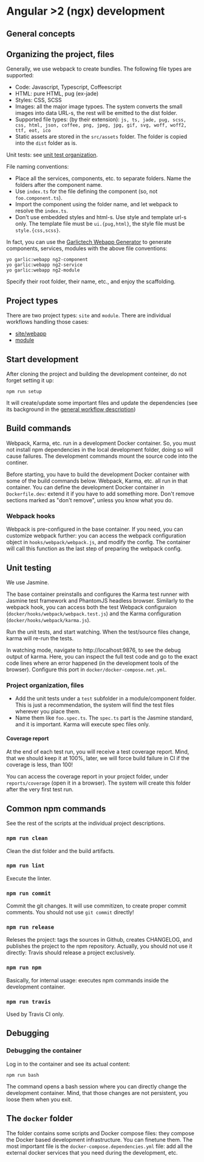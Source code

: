 # Angular >2 (ngx) development

## General concepts

## Organizing the project, files

Generally, we use webpack to create bundles. The following file types are supported:

* Code: Javascript, Typescript, Coffeescript
* HTML: pure HTML, pug (ex-jade)
* Styles: CSS, SCSS
* Images: all the major image typoes. The system converts the small images into data URL-s, the rest will be emitted to the dist folder.
* Supported file types: (by their extension): `js, ts, jade, pug, scss, css, html, json, coffee, png, jpeg, jpg, gif, svg, woff, woff2, ttf, eot, ico`
* Static assets are stored in the `src/assets` folder. The folder is copied into the `dist` folder as is.

Unit tests: see [unit test organization](#unit-testing).

File naming conventions:

* Place all the services, components, etc. to separate folders. Name the folders after the component name.
* Use `index.ts` for the file defining the component (so, not `foo.component.ts`).
* Import the component using the folder name, and let webpack to resolve the `index.ts`.
* Don't use embedded styles and html-s. Use style and template url-s only. The template file must be `ui.{pug,html}`, the style file must be `style.{css,scss}`.

In fact, you can use the [Garlictech Webapp Generator](https://github.com/garlictech/generator-garlic-webapp) to generate components, services, modules with the above file conventions:

```
yo garlic:webapp ng2-component
yo garlic:webapp ng2-service
yo garlic:webapp ng2-module
```

Specify their root folder, their name, etc., and enjoy the scaffolding.

## Project types

There are two project types: `site` and `module`. There are individual workflows handling those cases:

* [site/webapp](https://github.com/garlictech/workflows/tree/master/angular2-webapp)
* [module](https://github.com/garlictech/workflows/tree/master/angular2-module)

## Start development

After cloning the project and building the development conteiner, do not forget setting it up:

`npm run setup`

It will create/update some important files and update the dependencies (see its background in the [general workflow description](https://github.com/garlictech/workflows#installing-npm-dependencies))

## Build commands

Webpack, Karma, etc. run in a development Docker container. So, you must not install npm dependencies in the local development folder, doing so will cause failures. The development commands mount the source code into the continer.

Before starting, you have to build the development Docker container with some of the build commands below. Webpack, Karma, etc. all run in that container. You can define the development Docker container in `Dockerfile.dev`: extend it if you have to add something more. Don't remove sections marked as "don't remove", unless you know what you do.

### Webpack hooks

Webpack is pre-configured in the base container. If you need, you can customize webpack further: you can access the webpack configuration object in `hooks/webpack/webpack.js`, and modify the config. The container will call this function as the last step of preparing the webpack config. 

## Unit testing

We use Jasmine.

The base container preinstalls and configures the Karma test runner with Jasmine test framework and PhantomJS headless browser. Similarly to the webpack hook, you can access both the test Webpack configuraion (`docker/hooks/webpack/webpack.test.js`) and the Karma configuration (`docker/hooks/webpack/karma.js`).

Run the unit tests, and start watching. When the test/source files change, karma will re-run the tests. 

In watching mode, navigate to http://localhost:9876, to see the debug output of karma. Here, you can inspect the full test code and go to the exact code lines where an error happened (in the development tools of the browser). Configure this port in `docker/docker-compose.net.yml`.

### Project organization, files

* Add the unit tests under a `test` subfolder in a module/component folder. This is just a recommendation, the system will find the test files wherever you place them.
* Name them like `foo.spec.ts`. The `spec.ts` part is the Jasmine standard, and it is important. Karma will execute spec files only.

#### Coverage report

At the end of each test run, you will receive a test coverage report. Mind, that we should keep it at 100%, later, we will force build failure in CI if the coverage is less, than 100!

You can access the coverage report in your project folder, under `reports/coverage` (open it in a browser). The system will create this folder after the very first test run.

## Common npm commands

See the rest of the scripts at the individual project descriptions.

### `npm run clean`

Clean the dist folder and the build artifacts.

### `npm run lint`

Execute the linter.

### `npm run commit`

Commit the git changes. It will use commitizen, to create proper commit comments. You should not use `git commit` directly!

### `npm run release`

Releses the project: tags the sources in Github, creates CHANGELOG, and publishes the project to the npm repository. Actually, you should not use it directly: Travis should release a project exclusively.

### `npm run npm`

Basically, for internal usage: executes npm commands inside the development container.

### `npm run travis`

Used by Travis CI only.

## Debugging

### Debugging the container

Log in to the container and see its actual content:

```npm run bash```

The command opens a bash session where you can directly change the development container. Mind, that those changes are not persistent, you loose them when you exit.

## The `docker` folder

The folder contains some scripts and Docker compose files: they compose the Docker based development infrastructure. You can finetune them. The most important file is the `docker-compose.dependencies.yml` file: add all the external docker services that you need during the development, etc.
